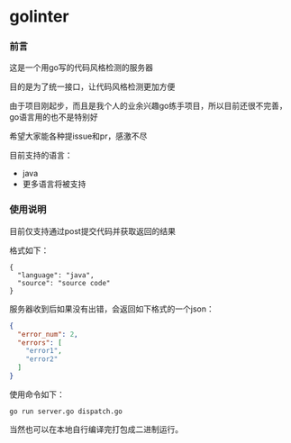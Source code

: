 # golinter
### 前言

这是一个用go写的代码风格检测的服务器

目的是为了统一接口，让代码风格检测更加方便

由于项目刚起步，而且是我个人的业余兴趣go练手项目，所以目前还很不完善，go语言用的也不是特别好

希望大家能各种提issue和pr，感激不尽

目前支持的语言：

* java
* 更多语言将被支持

### 使用说明

目前仅支持通过post提交代码并获取返回的结果

格式如下：

```Son
{
  "language": "java",
  "source": "source code"
}
```

服务器收到后如果没有出错，会返回如下格式的一个json：

```json
{
  "error_num": 2, 
  "errors": [
    "error1",
    "error2"
  ] 
}
```

使用命令如下：

```shell
go run server.go dispatch.go
```

当然也可以在本地自行编译完打包成二进制运行。